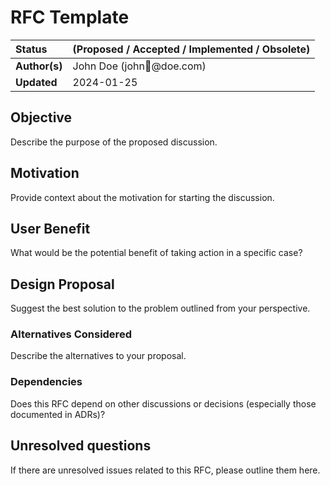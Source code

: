 # RFC Template

| Status        | (Proposed / Accepted / Implemented / Obsolete)       |
:-------------- |:---------------------------------------------------- |
| **Author(s)** | John Doe (john@doe.com)                              |
| **Updated**   | 2024-01-25                                           |

## Objective

Describe the purpose of the proposed discussion.

## Motivation

Provide context about the motivation for starting the discussion.

## User Benefit

What would be the potential benefit of taking action in a specific case?

## Design Proposal

Suggest the best solution to the problem outlined from your perspective.

### Alternatives Considered

Describe the alternatives to your proposal.

### Dependencies

Does this RFC depend on other discussions or decisions (especially those documented in ADRs)?

## Unresolved questions

If there are unresolved issues related to this RFC, please outline them here.

